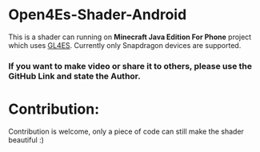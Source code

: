# Open4Es-Shader-Android
This is a shader can running on **Minecraft Java Edition For Phone** project which uses [GL4ES](https://github.com/ptitSeb/gl4es). Currently only Snapdragon devices are supported.

### If you want to make video or share it to others, please use the GitHub Link and state the Author.
# Contribution:
Contribution is welcome, only a piece of code can still make the shader beautiful :)
